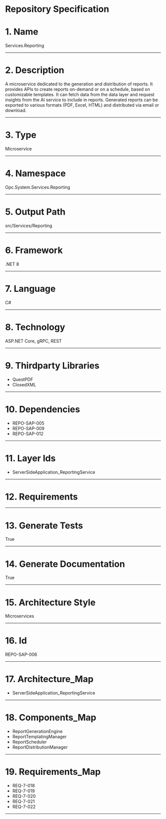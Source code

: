 # Repository Specification

# 1. Name
Services.Reporting


---

# 2. Description
A microservice dedicated to the generation and distribution of reports. It provides APIs to create reports on-demand or on a schedule, based on customizable templates. It can fetch data from the data layer and request insights from the AI service to include in reports. Generated reports can be exported to various formats (PDF, Excel, HTML) and distributed via email or download.


---

# 3. Type
Microservice


---

# 4. Namespace
Opc.System.Services.Reporting


---

# 5. Output Path
src/Services/Reporting


---

# 6. Framework
.NET 8


---

# 7. Language
C#


---

# 8. Technology
ASP.NET Core, gRPC, REST


---

# 9. Thirdparty Libraries

- QuestPDF
- ClosedXML


---

# 10. Dependencies

- REPO-SAP-005
- REPO-SAP-009
- REPO-SAP-012


---

# 11. Layer Ids

- ServerSideApplication_ReportingService


---

# 12. Requirements



---

# 13. Generate Tests
True


---

# 14. Generate Documentation
True


---

# 15. Architecture Style
Microservices


---

# 16. Id
REPO-SAP-006


---

# 17. Architecture_Map

- ServerSideApplication_ReportingService


---

# 18. Components_Map

- ReportGenerationEngine
- ReportTemplatingManager
- ReportScheduler
- ReportDistributionManager


---

# 19. Requirements_Map

- REQ-7-018
- REQ-7-019
- REQ-7-020
- REQ-7-021
- REQ-7-022


---

